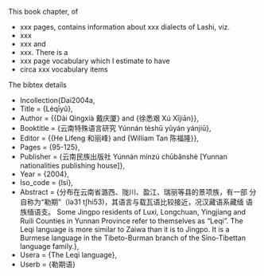 This book chapter, of 
* xxx pages, 
contains information about xxx dialects of Lashi, viz. 
* xxx
* xxx
and
* xxx. 
There is a
* xxx page vocabulary 
which I estimate to have 
* circa xxx vocabulary items

The bibtex details
* Incollection{Dai2004a,
* Title                    = {Lèqīyǔ},
* Author                   = {{Dài Qìngxià 戴庆厦} and {徐悉艰 Xú Xījiān}},
* Booktitle                = {云南特殊语言研究 Yúnnán tèshū yǔyán yánjiū},
* Editor                   = {{He Lifeng 和丽峰} and {William Tan 陈福隆}},
* Pages                    = {95-125},
* Publisher                = {云南民族出版社 Yúnnán mínzú chūbǎnshè [Yunnan nationalities publishing house]},
* Year                     = {2004},
* Iso_code                 = {lsi},
* Abstract                 = {分布在云南省潞西、陇川、盈江、瑞丽等县的景项族，有一部 分自称为“勒期”（lə31 tʃhi53)，其语言与载瓦语比较接近，况汉藏语系藏缅 语族缅语支。
Some Jingpo residents of Luxi, Longchuan, Yingjiang and Ruili Counties in Yunnan Province refer to themselves as “Leqi”. The Leqi language is more similar to Zaiwa than it is to Jingpo. It is a Burmese language in the Tibeto-Burman branch of the Sino-Tibettan language family.},
* Usera                    = {The Leqi language},
* Userb                    = {勒期语}
